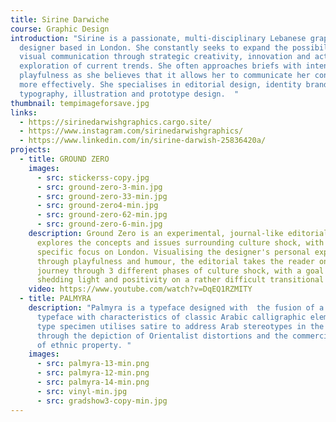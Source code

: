 ```yaml
---
title: Sirine Darwiche
course: Graphic Design
introduction: "Sirine is a passionate, multi-disciplinary Lebanese graphic
  designer based in London. She constantly seeks to expand the possibilities of
  visual communication through strategic creativity, innovation and active
  exploration of current trends. She often approaches briefs with intended
  playfulness as she believes that it allows her to communicate her concepts
  more effectively. She specialises in editorial design, identity branding,
  typography, illustration and prototype design.  "
thumbnail: tempimageforsave.jpg
links:
  - https://sirinedarwishgraphics.cargo.site/
  - https://www.instagram.com/sirinedarwishgraphics/
  - https://www.linkedin.com/in/sirine-darwish-25836420a/
projects:
  - title: GROUND ZERO
    images:
      - src: stickerss-copy.jpg
      - src: ground-zero-3-min.jpg
      - src: ground-zero-33-min.jpg
      - src: ground-zero4-min.jpg
      - src: ground-zero-62-min.jpg
      - src: ground-zero-6-min.jpg
    description: Ground Zero is an experimental, journal-like editorial that
      explores the concepts and issues surrounding culture shock, with a
      specific focus on London. Visualising the designer's personal experience
      through playfulness and humour, the editorial takes the reader on a
      journey through 3 different phases of culture shock, with a goal of
      shedding light and positivity on a rather difficult transitional process.
    video: https://www.youtube.com/watch?v=DqEQ1RZMITY
  - title: PALMYRA
    description: "Palmyra is a typeface designed with  the fusion of a modern Latin
      typeface with characteristics of classic Arabic calligraphic elements. The
      type specimen utilises satire to address Arab stereotypes in the West
      through the depiction of Orientalist distortions and the commercialisation
      of ethnic property. "
    images:
      - src: palmyra-13-min.png
      - src: palmyra-12-min.png
      - src: palmyra-14-min.png
      - src: vinyl-min.jpg
      - src: gradshow3-copy-min.jpg
---
```

